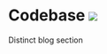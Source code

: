 # Codebase ![](https://github.com/sayfessyd/codebase/workflows/.github/workflows/jekyll.yml/badge.svg?branch=gh-pages)
Distinct blog section

